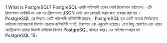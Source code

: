 1 What is PostgreSQL?
PostgreSQL একটি শক্তিশালী  ওপেন সোর্স রিলেশনাল ডাটাবেস। এটি রিলেশনাল এসকিউএল এবং নন-রিলেশনাল JSON ডেটা এবং কোয়েরি করার   জন্য ব্যবহার করা হয় । PostgreSQL এর পিছনে একটি শক্তিশালী কমিউনিটি রয়েছে। PostgreSQL হল একটি অত্যন্ত নির্ভরযোগ্য ডাটাবেস ম্যানেজমেন্ট সিস্টেম যেখানে কমিউনিটি সাপর্ট, নিরাপত্তা এবং একুরেসি  রয়েছে। বেশ কিছু মোবাইল এবং ওয়েব অ্যাপ্লিকেশন তাদের ডিফল্ট ডাটাবেস হিসাবে PostgreSQL ব্যবহার করে। এর সর্বশেষ সংস্করণ হল PostgreSQL 15।
